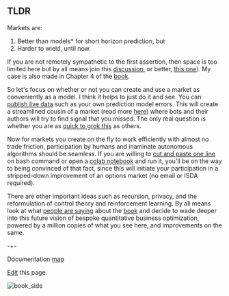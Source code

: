 ## TLDR

Markets are:
  
  1. Better than models* for short horizon prediction, but
  2. Harder to wield, until now. 

If you are not remotely sympathetic to the first assertion, then space is too limited here but by all means join this [discussion](https://www.linkedin.com/posts/petercotton_tldr-activity-6983896509490610176-JTJB/?utm_source=share&utm_medium=member_desktop), or better, [this one](https://www.linkedin.com/posts/petercotton_the-options-market-beat-94-of-participants-activity-7020917422085795840-Pox0?utm_source=share&utm_medium=member_desktop)). My case is also made in Chapter 4 of the [book](https://mitpress.mit.edu/9780262047326/microprediction/).  

So let's focus on whether or not you can create and use a market as conveniently as a model. I think it helps to just do it and see. You can [publish live data](https://microprediction.github.io/microprediction/publish.html) such as your own prediction model errors. This will create a streamlined cousin of a market (read more [here](https://www.microprediction.com/blog/intro)) where bots and their authors will try to find signal that you missed. The only real question is whether you are as
[quick to grok this](https://www.linkedin.com/posts/thomashthoresen_datascience-microprediction-timeseriesforecasting-activity-6999971006274514944-lDID?utm_source=share&utm_medium=member_desktop) as others. 

Now for markets you create on the fly to work efficiently with almost no trade friction, participation by humans and inaminate autonomous algorithms should be seamless. If you are willing to [cut and paste one line](https://microprediction.github.io/microprediction/setup.html) on bash command or open a [colab notebook](https://github.com/microprediction/microprediction/blob/master/notebook_examples_submission/thanks_for_reaching_out.ipynb) and run it, you'll be on the way to being convinced of that fact, since this will initiate your participation in a stripped-down improvement of an options market (no email or ISDA required). 

There are other important ideas such as recursion, privacy, and the reformulation of control theory and reinforcement learning. By all means look at what [people are saying](https://microprediction.github.io/building_an_open_ai_network/feedback.html) about
the [book](https://mitpress.mit.edu/9780262047326/microprediction/) and decide to wade deeper into this future vision of bespoke quantitative business optimization, powered by a million copies of what you see here, and improvements on the same. 


-+- 

Documentation [map](https://microprediction.github.io/microprediction/map.html)

[Edit](https://github.com/microprediction/microprediction/blob/master/docs/tldr.md) this page. 



![book_side](/microprediction/assets/images/cotton_microprediction_3d_side.png)
